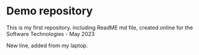 # Demo repository

This is my first repository. including ReadME md file, created online for the Software Technologies - May 2023 

New line, added from my laptop.
